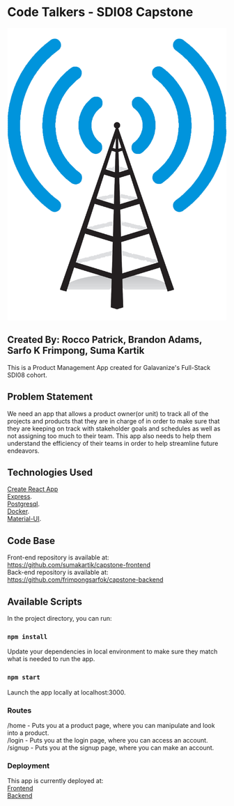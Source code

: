 # Code Talkers - SDI08 Capstone

<img src="public/ourlogo.png">

## Created By: Rocco Patrick, Brandon Adams, Sarfo K Frimpong, Suma Kartik

This is a Product Management App created for Galavanize's Full-Stack SDI08 cohort.  

## Problem Statement

We need an app that allows a product owner(or unit) to track all of the projects and products that they are in charge of in order to make sure that they are keeping on track with stakeholder goals and schedules as well as not assigning too much to their team. This app also needs to help them understand the efficiency of their teams in order to help streamline future endeavors.

## Technologies Used

[Create React App](https://github.com/facebook/create-react-app)    
[Express](https://expressjs.com/).   
[Postgresql](https://www.postgresql.org/).   
[Docker](https://www.docker.com/).   
[Material-UI](https://mui.com/).   

## Code Base

Front-end repository is available at: https://github.com/sumakartik/capstone-frontend  
Back-end repository is available at: https://github.com/frimpongsarfok/capstone-backend

## Available Scripts

In the project directory, you can run:

### `npm install`

Update your dependencies in local environment to make sure they match what is needed to run the app.

### `npm start`

Launch the app locally at localhost:3000.

### Routes

/home   - Puts you at a product page, where you can manipulate and look into a product.  
/login  - Puts you at the login page, where you can access an account.  
/signup - Puts you at the signup page, where you can make an account.  

### Deployment

This app is currently deployed at:  
[Frontend](https://capstone-frontend-sdi08.herokuapp.com/home)  
[Backend](https://capstone-sdio8-codetalkers.herokuapp.com/)

